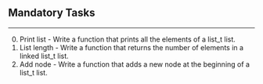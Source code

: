 ## Mandatory Tasks ##
***
0. Print list - Write a function that prints all the elements of a list_t list.
1. List length - Write a function that returns the number of elements in a linked list_t list.
2. Add node - Write a function that adds a new node at the beginning of a list_t list.
